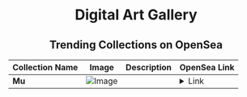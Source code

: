 <div align="center">

# Digital Art Gallery

## Trending Collections on OpenSea

| Collection Name                       | Image                                                                                     | Description                       | OpenSea Link                                                                                          |
|---------------------------------------|-------------------------------------------------------------------------------------------|-----------------------------------|--------------------------------------------------------------------------------------------------------|
| **Mu** | ![Image](https://i.seadn.io/s/raw/files/c8654957c89442dd9ca2e067a3371b38.png?w=500&auto=format?w=200&auto=format) |  | <details><summary>Link</summary>[Mu](https://opensea.io/collection/mu-44)</details> |

</div>